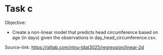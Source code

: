 # Task c
Objective: 

 - Create a non-linear model that predicts head circumference based on age (in days) given the observations in day_head_circumference.csv.

 Source-link: https://gitlab.com/ntnu-tdat3025/regression/linear-2d
